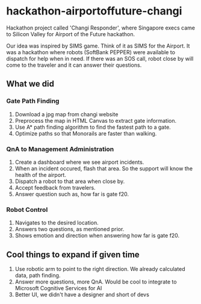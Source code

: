 # hackathon-airportoffuture-changi
Hackathon project called 'Changi Responder', where Singapore execs came to Silicon Valley for Airport of the Future hackathon.

Our idea was inspired by SIMS game. Think of it as SIMS for the Airport. It was a hackathon where robots (SoftBank PEPPER) were available
to dispatch for help when in need. If there was an SOS call, robot close by will come to the traveler and it can answer their questions.

## What we did
 
### Gate Path Finding 
 1. Download a jpg map from changi website
 2. Preprocess the map in HTML Canvas to extract gate information.
 3. Use A* path finding algorithm to find the fastest path to a gate. 
 3. Optimize paths so that Monorails are faster than walking.
 
### QnA to Management Administration
 1. Create a dashboard where we see airport incidents.
 2. When an incident occured, flash that area. So the support will know the health of the airport.
 3. Dispatch a robot to that area when close by.
 4. Accept feedback from travelers.
 5. Answer question such as, how far is gate f20.
 
### Robot Control
 1. Navigates to the desired location.
 2. Answers two questions, as mentioned prior. 
 3. Shows emotion and direction when answering how far is gate f20. 
 
## Cool things to expand if given time
 1. Use robotic arm to point to the right direction. We already calculated data, path finding.
 2. Answer more questions, more QnA. Would be cool to integrate to Microsoft Cognitive Services for AI
 3. Better UI, we didn't have a designer and short of devs

 
